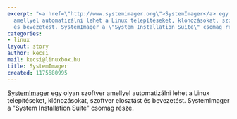 ```yaml
---
excerpt: "<a href=\"http://www.systemimager.org\">SystemImager</a> egy olyan szoftver
  amellyel automatizálni lehet a Linux telepítéseket, klónozásokat, szoftver elosztást
  és bevezetést. SystemImager a \"System Installation Suite\" csomag része.\r\n"
categories:
- linux
layout: story
author: kecsi
mail: kecsi@linuxbox.hu
title: SystemImager
created: 1175680995
---
```

<a href="http://www.systemimager.org">SystemImager</a> egy olyan szoftver amellyel automatizálni lehet a Linux telepítéseket, klónozásokat, szoftver elosztást és bevezetést. SystemImager a "System Installation Suite" csomag része.
